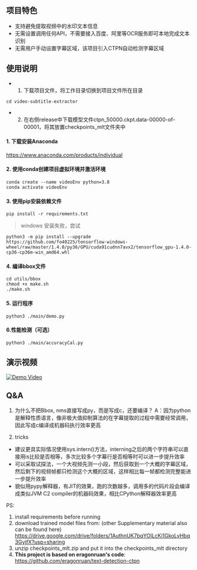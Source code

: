 ## 项目特色
- 支持避免提取视频中的水印文本信息
- 无需设置调用任何API，不需要接入百度、阿里等OCR服务即可本地完成文本识别
- 无需用户手动设置字幕区域，该项目引入CTPN自动检测字幕区域

## 使用说明
- 1. 下载项目文件，将工作目录切换到项目文件所在目录
```shell
cd video-subtitle-extractor
```
- 2. 在右侧release中下载模型文件ctpn_50000.ckpt.data-00000-of-00001，将其放置checkpoints_mlt文件夹中

#### 1. 下载安装Anaconda
<a href="https://www.anaconda.com/products/individual">https://www.anaconda.com/products/individual</a>

#### 2. 使用conda创建项目虚拟环境并激活环境
```shell
conda create --name videoEnv python=3.8
conda activate videoEnv  
```

#### 3. 使用pip安装依赖文件
```shell
pip install -r requirements.txt
```
> windows 安装失败，尝试
```
python3 -m pip install --upgrade https://github.com/fo40225/tensorflow-windows-wheel/raw/master/1.4.0/py36/GPU/cuda91cudnn7avx2/tensorflow_gpu-1.4.0-cp36-cp36m-win_amd64.whl
```

#### 4. 编译bbox文件
```shell
cd utils/bbox
chmod +x make.sh
./make.sh
```

#### 5. 运行程序
```shell
python3 ./main/demo.py
```

#### 6.性能检测（可选）
```shell
python3 ./main/accuracyCal.py
```

## 演示视频
[![Demo Video](https://s1.ax1x.com/2020/10/05/0JWVeJ.png)](https://www.bilibili.com/video/BV1t5411h78J "Demo Video")


## Q&A
1. 为什么不把Bbox, nms直接写成py，而是写成c，还要编译？
A：因为python是解释性质语言，像非极大值抑制算法的在字幕提取的过程中需要经常调用，因此写成c编译成机器码执行效率更高

2. tricks
- 建议更具实际情况使用sys.intern()方法，interning之后的两个字符串可以直接用is比较是否相等，多次比较多个字幕行是否相等时可以进一步提升效率
- 可以采取试探法，一个大视频先测一小段，然后获取到一个大概的字幕区域，然后剩下的视频帧都只检测这个大概的区域，这样相比每一帧都检测完整能进一步提升效率
- 貌似用pypy解释器，有JIT的效果，跑的次数越多，调用多的代码片段会编译成类似JVM C2 compiler的机器码效果，相比CPython解释器效率更高


PS:
1. install requirements before running
2. download trained model files from: (other Supplementary material also can be found here)
https://drive.google.com/drive/folders/1AuthnUK7bqYOlLcKi1GkoLyHbq3GyjfX?usp=sharing
3. unzip checkpoints_mlt.zip and put it into the checkpoints_mlt directory
4. **This project is based on eragonruan's code**: https://github.com/eragonruan/text-detection-ctpn

